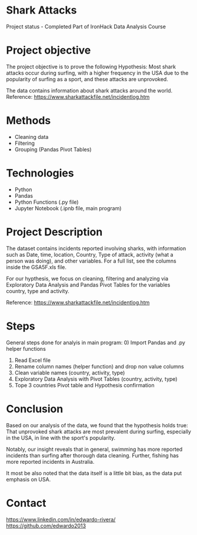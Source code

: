 # Shark Attacks

  Project status - Completed
  Part of IronHack Data Analysis Course
  
# Project objective

  The project objective is to prove the following Hypothesis: Most shark attacks occur during surfing, with a higher frequency in the USA due to  the popularity of surfing as a sport, and these attacks are unprovoked.
  
  The data contains information about shark attacks around the world. Reference: https://www.sharkattackfile.net/incidentlog.htm

# Methods

  - Cleaning data
  - Filtering
  - Grouping (Pandas Pivot Tables)

# Technologies 

  - Python
  - Pandas
  - Python Functions (.py file)
  - Jupyter Notebook (.ipnb file, main program)

# Project Description

  The dataset contains incidents reported involving sharks, with information such as Date, time, location, Country, Type of attack, activity (what a person was doing), and other variables. For a full list, see the columns inside the GSA5F.xls file. 
  
  For our hypthesis, we focus on cleaning, filtering and analyzing via Exploratory Data Analysis and Pandas Pivot Tables for the variables country, type and activity.
  
  Reference: https://www.sharkattackfile.net/incidentlog.htm

# Steps

General steps done for analyis in main program:
  0) Import Pandas and .py helper functions 
  1) Read Excel file
  2) Rename column names (helper function) and drop non value columns
  3) Clean variable names (country, activity, type)
  4) Exploratory Data Analysis with Pivot Tables (country, activity, type)
  5) Tope 3 countries Pivot table and Hypothesis confirmation

# Conclusion

  Based on our analysis of the data, we found that the hypothesis holds true: That unprovoked shark attacks are most prevalent during   surfing, especially in the USA, in line with the sport's popularity.
  
  Notably, our insight reveals that in general, swimming has more reported incidents than surfing after thorough data cleaning. Further,    fishing has more reported incidents in Australia.
  
  It most be also noted that the data itself is a little bit bias, as the data put emphasis on USA.

  
# Contact
  https://www.linkedin.com/in/edwardo-rivera/
  https://github.com/edwardo2013